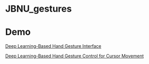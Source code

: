 # JBNU_gestures

# Demo

[Deep Learning-Based Hand Gesture Interface](https://www.youtube.com/watch?v=c1zJQIplnFE)

[Deep Learning-Based Hand Gesture Control for Cursor Movement](https://youtu.be/sxt07UWQZg8)